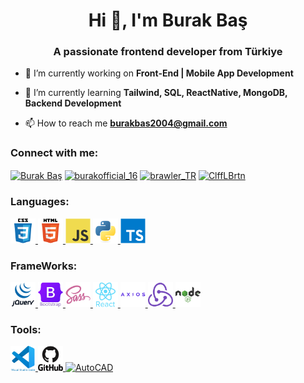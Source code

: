 

<h1 align="center">Hi 👋, I'm Burak Baş</h1>
<h3 align="center">A passionate frontend developer from Türkiye</h3>

- 🔭 I’m currently working on **Front-End | Mobile App Development**

- 🌱 I’m currently learning **Tailwind, SQL, ReactNative, MongoDB, Backend Development**

- 📫 How to reach me **burakbas2004@gmail.com**

<h3 align="left">Connect with me:</h3>
<p align="left">
<a href="https://www.linkedin.com/in/burak-baş-b3b4a7336" target="blank"><img align="center" src="https://raw.githubusercontent.com/rahuldkjain/github-profile-readme-generator/master/src/images/icons/Social/linked-in-alt.svg" alt="Burak Baş" height="30" width="40" /></a>
<a href="https://instagram.com/burakofficial_16" target="blank"><img align="center" src="https://raw.githubusercontent.com/rahuldkjain/github-profile-readme-generator/master/src/images/icons/Social/instagram.svg" alt="burakofficial_16" height="30" width="40" /></a>
<a href="https://www.youtube.com/feed/brawler_tr1908" target="blank"><img align="center" src="https://raw.githubusercontent.com/rahuldkjain/github-profile-readme-generator/master/src/images/icons/Social/youtube.svg" alt="brawler_TR" height="30" width="40" /></a>
<a href="https://leetcode.com/u/ClfLBrtn" target="blank"><img align="center" src="https://raw.githubusercontent.com/rahuldkjain/github-profile-readme-generator/master/src/images/icons/Social/leet-code.svg" alt="ClffLBrtn" height="30" width="40" /></a>
</p>

<p align="left"> 
<h3>Languages:</h3>
    <a href="https://www.w3schools.com/css/" target="_blank" rel="noreferrer"> 
        <img src="https://raw.githubusercontent.com/devicons/devicon/master/icons/css3/css3-original-wordmark.svg" alt="css3" width="40" height="40"/> 
    </a> 
    <a href="https://www.w3.org/html/" target="_blank" rel="noreferrer"> 
        <img src="https://raw.githubusercontent.com/devicons/devicon/master/icons/html5/html5-original-wordmark.svg" alt="html5" width="40" height="40"/> 
    </a> 
    <a href="https://developer.mozilla.org/en-US/docs/Web/JavaScript" target="_blank" rel="noreferrer"> 
        <img src="https://raw.githubusercontent.com/devicons/devicon/master/icons/javascript/javascript-original.svg" alt="javascript" width="40" height="40"/> 
    </a> 
    <a href="https://www.python.org" target="_blank" rel="noreferrer"> 
        <img src="https://raw.githubusercontent.com/devicons/devicon/master/icons/python/python-original.svg" alt="python" width="40" height="40"/> 
    </a>
    <a href="https://www.typescriptlang.org" target="_blank" rel="noreferrer">
        <img src="https://raw.githubusercontent.com/devicons/devicon/master/icons/typescript/typescript-original.svg" alt="typescript" width="40" height="40" />
    </a>
<h3>FrameWorks:</h3>
    <a href="https://jquery.com" target="_blank" rel="noreferrer">
        <img src="https://raw.githubusercontent.com/devicons/devicon/master/icons/jquery/jquery-original-wordmark.svg" alt="jquery"  width="40" height="40"/>
    </a>
    <a href="https://getbootstrap.com" target="_blank" rel="noreferrer">
        <img src="https://raw.githubusercontent.com/devicons/devicon/master/icons/bootstrap/bootstrap-original-wordmark.svg" alt="bootstrap" width="40" height="40"  />
    </a>
    <a href="https://sass-lang.com" target="_blank" rel="noreferrer">
        <img src="https://raw.githubusercontent.com/devicons/devicon/master/icons/sass/sass-original.svg" alt="SASS" width="40" height="40" />
    </a>
    <a href="https://react.dev" target="_blank" rel="noreferrer">
        <img src="https://raw.githubusercontent.com/devicons/devicon/master/icons/react/react-original-wordmark.svg" alt="React" width="40" height="40" />
    </a>
    <a href="https://axios-http.com/docs/intro" target="_blank" rel="noreferrer">
        <img src="https://raw.githubusercontent.com/devicons/devicon/master/icons/axios/axios-plain-wordmark.svg" alt="axios" width="40" height="40" />
    </a>
    <a href="https://redux-toolkit.js.org" target="_blank" rel="noreferrer">
        <img src="https://raw.githubusercontent.com/devicons/devicon/master/icons/redux/redux-original.svg" alt="redux" width="40" height="40" />
    </a> 
    <a href="https://nodejs.org" target="_blank" rel="noreferrer"> 
        <img src="https://raw.githubusercontent.com/devicons/devicon/master/icons/nodejs/nodejs-original-wordmark.svg" alt="nodejs" width="40" height="40"/> 
    </a> 
<h3>Tools:</h3>
    <a href="https://code.visualstudio.com" target="_blank" rel="noreferrer">
        <img src="https://raw.githubusercontent.com/devicons/devicon/master/icons/vscode/vscode-original-wordmark.svg" alt="vscode" width="40" height="40" />
    </a>
    <a href="https://github.com" target="_blank" rel="noreferrer">
        <img src="https://raw.githubusercontent.com/devicons/devicon/master/icons/github/github-original-wordmark.svg" alt="github" width="40" height="40" />
    </a>
    <a href="https://www.autodesk.com/tr/products/autocad/overview?mktvar002=4341321|SEM|21172295460|162370653113|kwd-10196511&utm_source=GGL&utm_medium=SEM&utm_campaign=GGL_ACAD_AutoCAD_EMEA_TR_eComm_SEM_BR_NA_BRO_0000_4341321_Evergreen_Max-Conv-Val-DECMigration&utm_id=4341321&utm_term=kwd-10196511&mkwid=s|pcrid|704152424822|pkw|autocad|pmt|b|pdv|c|slid||pgrid|162370653113|ptaid|kwd-10196511|pid|&utm_medium=cpc&utm_source=google&utm_campaign=&utm_term=autocad&utm_content=s|pcrid|704152424822|pkw|autocad|pmt|b|pdv|c|slid||pgrid|162370653113|ptaid|kwd-10196511|&gad_source=1&gad_campaignid=21172295460&gclid=Cj0KCQjwh5vFBhCyARIsAHBx2wzltyYufQhyF78rHv3zDFKec8yRyZUamOz-vgc36aYw0g_1iUuwE_0aAtY5EALw_wcB" target="_blank" rel="noreferrer">
        <img src="https://upload.wikimedia.org/wikipedia/commons/thumb/6/6e/AutoCad_new_logo.svg/2560px-AutoCad_new_logo.svg.png" alt="AutoCAD" width="120" height="120" />
    </a>
</p>
